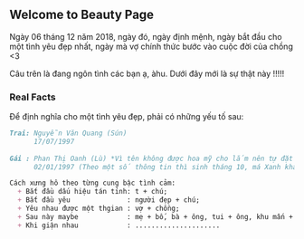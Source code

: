 ## Welcome to Beauty Page
Ngày 06 tháng 12 năm 2018, ngày đó, ngày định mệnh, ngày bắt đầu cho một tình yêu đẹp nhất, ngày mà vợ chính thức bước vào cuộc đời của chồng <3

Câu trên là đang ngôn tình các bạn ạ, àhu. Dưới đây mới là sự thật này !!!!!


### Real Facts

Để định nghĩa cho một tình yêu đẹp, phải có những yếu tố sau:

```markdown
Trai: Nguyễn Văn Quang (Sún)
      17/07/1997
      
Gái : Phan Thị Oanh (Lù) *Vì tên không được hoa mỹ cho lắm nên tự đặt luôn cho mình là Hoa Oanh*
      02/01/1997 (Theo một số thông tin thì sinh tháng 10, má Xanh khai gì lệch tận 9 tháng -_-)

Cách xưng hô theo từng cung bậc tình cảm:
  + Bắt đầu dấu hiệu tán tỉnh: t + chú;
  + Bắt đầu yêu              : người đẹp + chú;
  + Yêu nhau được một thgian : vợ + chồng;
  + Sau này maybe            : mẹ + bố, bà + ông, tui + ông, khu mấn + khu mấn,...
  + Khi giận nhau            : .....................
 
```


